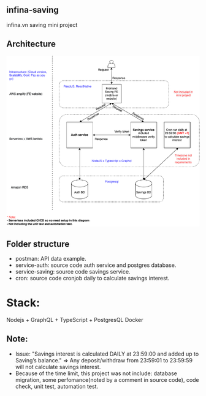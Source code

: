 ## infina-saving
infina.vn saving mini project

## Architecture
![Architecture](./Saving%20Project%20Architecture.drawio.png?raw=true "Architecture")

## Folder structure
- postman: API data example.
- service-auth: source code auth service and postgres database.
- service-saving: source code savings service.
- cron: source code cronjob daily to calculate savings interest.

# Stack:
Nodejs + GraphQL + TypeScript + PostgresQL
Docker

## Note:
- Issue:  "Savings interest is calculated DAILY at 23:59:00 and added up to Saving’s balance." => Any deposit/withdraw from 23:59:01 to 23:59:59 will not calculate savings interest.
- Because of the time limit, this project was not include: database migration, some perfomance(noted by a comment in source code), code check, unit test, automation test.

